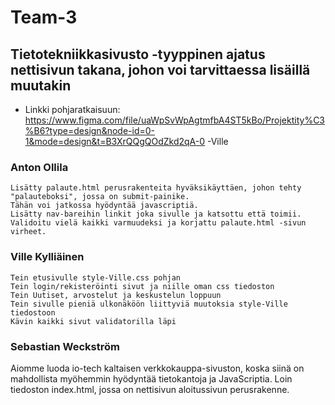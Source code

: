 # Team-3
 
## Tietotekniikkasivusto -tyyppinen ajatus nettisivun takana, johon voi tarvittaessa lisäillä muutakin

- Linkki pohjaratkaisuun:
https://www.figma.com/file/uaWpSvWpAgtmfbA4ST5kBo/Projektity%C3%B6?type=design&node-id=0-1&mode=design&t=B3XrQQgQOdZkd2qA-0 -Ville


### Anton Ollila
    Lisätty palaute.html perusrakenteita hyväksikäyttäen, johon tehty "palauteboksi", jossa on submit-painike. 
    Tähän voi jatkossa hyödyntää javascriptiä.
    Lisätty nav-bareihin linkit joka sivulle ja katsottu että toimii.
    Validoitu vielä kaikki varmuudeksi ja korjattu palaute.html -sivun virheet.

### Ville Kylliäinen
    Tein etusivulle style-Ville.css pohjan
    Tein login/rekisteröinti sivut ja niille oman css tiedoston
    Tein Uutiset, arvostelut ja keskustelun loppuun
    Tein sivulle pieniä ulkonäköön liittyviä muutoksia style-Ville tiedostoon
    Kävin kaikki sivut validatorilla läpi

### Sebastian Weckström
Aiomme luoda io-tech kaltaisen verkkokauppa-sivuston, koska siinä on mahdollista myöhemmin hyödyntää tietokantoja ja JavaScriptia.
Loin tiedoston index.html, jossa on nettisivun aloitussivun perusrakenne.

